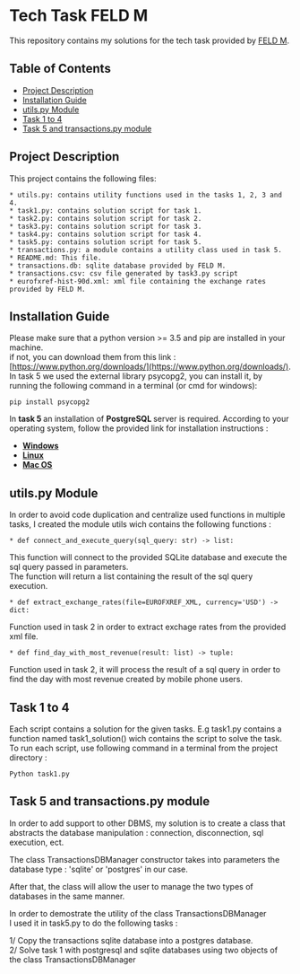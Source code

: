 # Tech Task FELD M
This repository contains my solutions for the tech task provided by [FELD M](https://www.feld-m.de/en/).

## Table of Contents
* [Project Description](#project-description)
* [Installation Guide](#installation-guide)
* [utils.py Module](#utils-.-py-module)
* [Task 1 to 4](#task-1-to-4)
* [Task 5 and transactions.py module](#Task-5-and-transactions-.-py-module)


## Project Description
This project contains the following files: <br/>

```
* utils.py: contains utility functions used in the tasks 1, 2, 3 and 4.
* task1.py: contains solution script for task 1.
* task2.py: contains solution script for task 2.
* task3.py: contains solution script for task 3.
* task4.py: contains solution script for task 4.
* task5.py: contains solution script for task 5.
* transactions.py: a module contains a utility class used in task 5. 
* README.md: This file.
* transactions.db: sqlite database provided by FELD M.
* transactions.csv: csv file generated by task3.py script
* eurofxref-hist-90d.xml: xml file containing the exchange rates provided by FELD M.
```

## Installation Guide
Please make sure that a python version >= 3.5 and pip are installed in your machine. <br />
if not, you can download them from this link : [https://www.python.org/downloads/](https://www.python.org/downloads/). <br/>
In task 5 we used the external library psycopg2, you can install it, by running the following command in a terminal (or cmd for windows): <br />

`pip install psycopg2`

In <b> task 5 </b> an installation of <b> PostgreSQL </b> server is required. 
According to your operating system, follow the provided link for installation instructions : <br/>

* <b> [Windows](https://www.postgresqltutorial.com/postgresql-getting-started/install-postgresql/) </b>
* <b> [Linux ](https://www.postgresqltutorial.com/install-postgresql-linux/)</b>
* <b> [Mac OS ](https://www.postgresqltutorial.com/install-postgresql-macos/)</b>

## utils.py Module

In order to avoid code duplication and centralize used functions in multiple tasks, I created the module utils wich contains the following functions :<br/>
```
* def connect_and_execute_query(sql_query: str) -> list: 
```
This function will connect to the provided SQLite database and execute the sql query passed in parameters. <br/>
The function will return a list containing the result of the sql query execution. <br/>

```
* def extract_exchange_rates(file=EUROFXREF_XML, currency='USD') -> dict:
```
Function used in task 2 in order to extract exchage rates from the provided xml file. <br/>

```
* def find_day_with_most_revenue(result: list) -> tuple:
```
Function used in task 2, it will process the result of a sql query in order to find the day with most revenue created by mobile phone users.<br/>

## Task 1 to 4

Each script contains a solution for the given tasks. 
E.g task1.py contains a function named task1_solution() wich contains the script to solve the task. <br/>
To run each script, use following command in a terminal from the project directory :

```
Python task1.py
``` 

## Task 5 and transactions.py module

In order to add support to other DBMS, my solution is to create a class that abstracts the database manipulation : connection, disconnection, sql execution, ect. 

The class TransactionsDBManager constructor takes into parameters the database type : 'sqlite' or 'postgres' in our case.

After that, the class will allow the user to manage the two types of databases in the same manner.

In order to demostrate the utility of the class TransactionsDBManager <br/>
I used it in task5.py to do the following tasks : <br/>

1/ Copy the transactions sqlite database into a postgres database. <br/>
2/ Solve task 1 with postgresql and sqlite databases using two objects of the class TransactionsDBManager